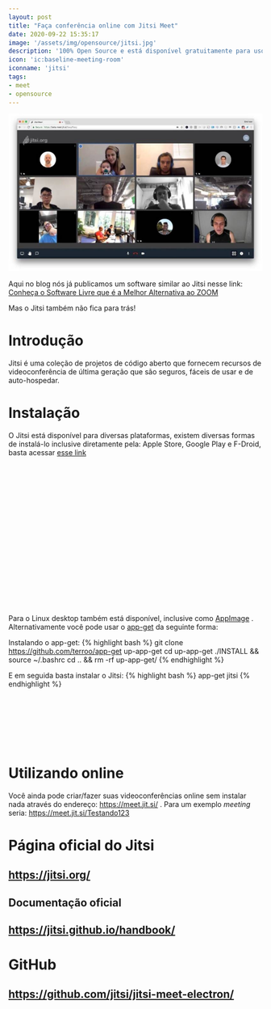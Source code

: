 ```yaml
---
layout: post
title: "Faça conferência online com Jitsi Meet"
date: 2020-09-22 15:35:17
image: '/assets/img/opensource/jitsi.jpg'
description: '100% Open Source e está disponível gratuitamente para uso e desenvolvimento.'
icon: 'ic:baseline-meeting-room'
iconname: 'jitsi'
tags:
- meet
- opensource
---
```


![Faça conferência online com Jitsi Meet](/assets/img/opensource/jitsi.jpg)

Aqui no blog nós já publicamos um software similar ao Jitsi nesse link: [ Conheça o Software Livre que é a Melhor Alternativa ao ZOOM ](https://terminalroot.com.br/2020/04/conheca-o-software-livre-que-e-a-melhor-alternativa-ao-zoom.html)

Mas o Jitsi também não fica para trás!

# Introdução
Jitsi é uma coleção de projetos de código aberto que fornecem recursos de videoconferência de última geração que são seguros, fáceis de usar e de auto-hospedar.

# Instalação
O Jitsi está disponível para diversas plataformas, existem diversas formas de instalá-lo inclusive diretamente pela: Apple Store, Google Play e F-Droid, basta acessar [esse link](https://jitsi.org/#download)

<!-- QUADRADO -->
<script async src="//pagead2.googlesyndication.com/pagead/js/adsbygoogle.js"></script>
<ins class="adsbygoogle"
style="display:inline-block;width:336px;height:280px"
data-ad-client="ca-pub-2838251107855362"
data-ad-slot="5351066970"></ins>
<script>
(adsbygoogle = window.adsbygoogle || []).push({});
</script>

Para o Linux desktop também está disponível, inclusive como [AppImage](https://appimage.org/) . Alternativamente você pode usar o [app-get](https://github.com/terroo/app-get) da seguinte forma:

Instalando o app-get:
{% highlight bash %}
git clone https://github.com/terroo/app-get up-app-get
cd up-app-get
./INSTALL && source ~/.bashrc
cd .. && rm -rf up-app-get/
{% endhighlight %}

E em seguida basta instalar o Jitsi:
{% highlight bash %}
app-get jitsi
{% endhighlight %}

<!-- MINI ANÚNCIO -->
<script async src="//pagead2.googlesyndication.com/pagead/js/adsbygoogle.js"></script>
<!-- Games Root -->
<ins class="adsbygoogle"
style="display:inline-block;width:730px;height:95px"
data-ad-client="ca-pub-2838251107855362"
data-ad-slot="5351066970"></ins>
<script>
(adsbygoogle = window.adsbygoogle || []).push({});
</script>

# Utilizando online
Você ainda pode criar/fazer suas videoconferências online sem instalar nada através do endereço: <https://meet.jit.si/> . Para um exemplo *meeting* seria: <https://meet.jit.si/Testando123>

# Página oficial do Jitsi
## <https://jitsi.org/>

## Documentação oficial
## <https://jitsi.github.io/handbook/>

# GitHub
## <https://github.com/jitsi/jitsi-meet-electron/>

<!-- RETANGULO LARGO -->
<script async src="https://pagead2.googlesyndication.com/pagead/js/adsbygoogle.js"></script>
<!-- Informat -->
<ins class="adsbygoogle"
style="display:block"
data-ad-client="ca-pub-2838251107855362"
data-ad-slot="2327980059"
data-ad-format="auto"
data-full-width-responsive="true"></ins>
<script>
(adsbygoogle = window.adsbygoogle || []).push({});
</script>




